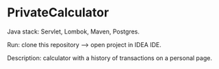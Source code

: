 # PrivateCalculator

Java stack: Servlet, Lombok, Maven, Postgres.

Run: clone this repository --> open project in IDEA IDE.

Description: calculator with a history of transactions on a personal page.

